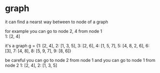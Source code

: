 # graph
it can find a nearst way between to node of a graph


for example you can go to node 2, 4 from node 1    
1: [2, 4]


it's a graph
g = {1: [2, 4], 2: [1, 3, 5], 3: [2, 6], 4: [1, 5, 7], 5: [4, 8, 2, 6], 6: [3], 7: [4, 8], 8: [5, 9, 7], 9: [8, 6]}


be careful you can go to node 2 from node 1 and you can go to node 1 from node 2
1: [2, 4], 2: [1, 3, 5]

